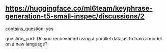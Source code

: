 ## https://huggingface.co/ml6team/keyphrase-generation-t5-small-inspec/discussions/2

contains_question: yes

question_part: Do you recommend using a parallel dataset to train a model on a new language?